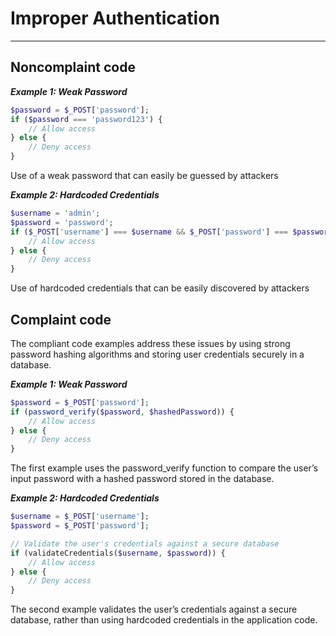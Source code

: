# Improper Authentication

<hr>

## Noncomplaint code

***Example 1: Weak Password***
```php
$password = $_POST['password'];
if ($password === 'password123') {
    // Allow access
} else {
    // Deny access
}
```
Use of a weak password that can easily be guessed by attackers

***Example 2: Hardcoded Credentials***
```php
$username = 'admin';
$password = 'password';
if ($_POST['username'] === $username && $_POST['password'] === $password) {
    // Allow access
} else {
    // Deny access
}
```
Use of hardcoded credentials that can be easily discovered by attackers

## Complaint code

The compliant code examples address these issues by using strong password hashing algorithms and storing user credentials securely in a database.

***Example 1: Weak Password***
```php
$password = $_POST['password'];
if (password_verify($password, $hashedPassword)) {
    // Allow access
} else {
    // Deny access
}
```

The first example uses the password_verify function to compare the user’s input password with a hashed password stored in the database. 

***Example 2: Hardcoded Credentials***
```php
$username = $_POST['username'];
$password = $_POST['password'];

// Validate the user's credentials against a secure database
if (validateCredentials($username, $password)) {
    // Allow access
} else {
    // Deny access
}
```

The second example validates the user’s credentials against a secure database, rather than using hardcoded credentials in the application code.
